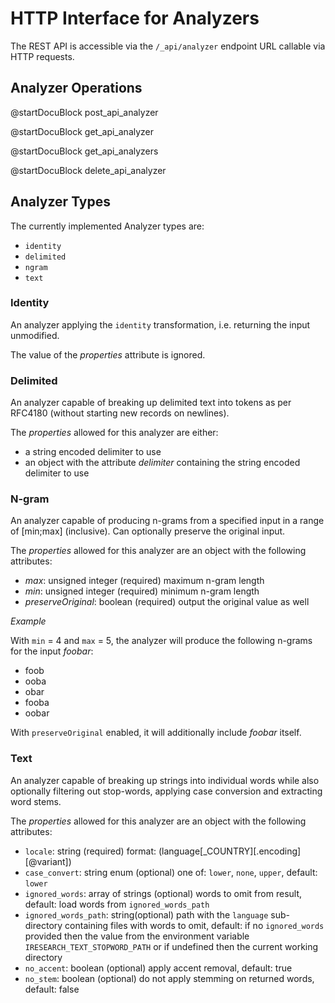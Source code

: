 HTTP Interface for Analyzers
============================

The REST API is accessible via the `/_api/analyzer` endpoint URL callable via
HTTP requests.

Analyzer Operations
-------------------

@startDocuBlock post_api_analyzer

@startDocuBlock get_api_analyzer

@startDocuBlock get_api_analyzers

@startDocuBlock delete_api_analyzer

Analyzer Types
--------------

The currently implemented Analyzer types are:

- `identity`
- `delimited`
- `ngram`
- `text`

### Identity

An analyzer applying the `identity` transformation, i.e. returning the input
unmodified.

The value of the *properties* attribute is ignored.

### Delimited

An analyzer capable of breaking up delimited text into tokens as per RFC4180
(without starting new records on newlines).

The *properties* allowed for this analyzer are either:

- a string encoded delimiter to use
- an object with the attribute *delimiter* containing the string encoded
  delimiter to use

### N-gram

An analyzer capable of producing n-grams from a specified input in a range of
[min;max] (inclusive). Can optionally preserve the original input.

The *properties* allowed for this analyzer are an object with the following
attributes:

- *max*: unsigned integer (required) maximum n-gram length
- *min*: unsigned integer (required) minimum n-gram length
- *preserveOriginal*: boolean (required) output the original value as well

*Example*

With `min` = 4 and `max` = 5, the analyzer will produce the following n-grams
for the input *foobar*:
- foob
- ooba
- obar
- fooba
- oobar

With `preserveOriginal` enabled, it will additionally include *foobar* itself.

### Text

An analyzer capable of breaking up strings into individual words while also
optionally filtering out stop-words, applying case conversion and extracting
word stems.

The *properties* allowed for this analyzer are an object with the following
attributes:

- `locale`: string (required) format: (language[_COUNTRY][.encoding][@variant])
- `case_convert`: string enum (optional) one of: `lower`, `none`, `upper`,
  default: `lower`
- `ignored_words`: array of strings (optional) words to omit from result,
  default: load words from `ignored_words_path`
- `ignored_words_path`: string(optional) path with the `language` sub-directory
  containing files with words to omit, default: if no
  `ignored_words` provided then the value from the
  environment variable `IRESEARCH_TEXT_STOPWORD_PATH` or
  if undefined then the current working directory
- `no_accent`: boolean (optional) apply accent removal, default: true
- `no_stem`: boolean (optional) do not apply stemming on returned words,
  default: false
